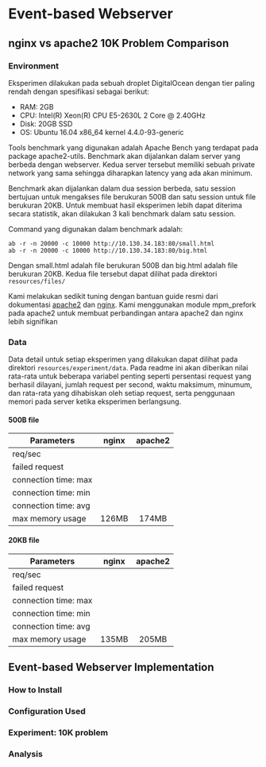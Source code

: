 # Event-based Webserver
## nginx vs apache2 10K Problem Comparison
### Environment
Eksperimen dilakukan pada sebuah droplet DigitalOcean dengan tier paling rendah dengan spesifikasi sebagai berikut:
-   RAM: 2GB
-   CPU: Intel(R) Xeon(R) CPU E5-2630L 2 Core @ 2.40GHz
-   Disk: 20GB SSD
-   OS: Ubuntu 16.04 x86_64 kernel 4.4.0-93-generic

Tools benchmark yang digunakan adalah Apache Bench yang terdapat pada package apache2-utils. Benchmark akan dijalankan dalam server yang berbeda dengan webserver. Kedua server tersebut memiliki sebuah private network yang sama sehingga diharapkan latency yang ada akan minimum.

Benchmark akan dijalankan dalam dua session berbeda, satu session bertujuan untuk mengakses file berukuran 500B dan satu session untuk file berukuran 20KB. Untuk membuat hasil eksperimen lebih dapat diterima secara statistik, akan dilakukan 3 kali benchmark dalam satu session.

Command yang digunakan dalam benchmark adalah:
```
ab -r -n 20000 -c 10000 http://10.130.34.183:80/small.html
ab -r -n 20000 -c 10000 http://10.130.34.183:80/big.html
```
Dengan small.html adalah file berukuran 500B dan big.html adalah file berukuran 20KB. Kedua file tersebut dapat dilihat pada direktori `resources/files/`

Kami melakukan sedikit tuning dengan bantuan guide resmi dari dokumentasi [apache2](https://httpd.apache.org/docs/current/misc/perf-tuning.html) dan [nginx](https://www.nginx.com/blog/tuning-nginx/). Kami menggunakan module mpm_prefork pada apache2 untuk membuat perbandingan antara apache2 dan nginx lebih signifikan

### Data
Data detail untuk setiap eksperimen yang dilakukan dapat dilihat pada direktori `resources/experiment/data`. Pada readme ini akan diberikan nilai rata-rata untuk beberapa variabel penting seperti persentasi request yang berhasil dilayani, jumlah request per second, waktu maksimum, minumum, dan rata-rata yang dihabiskan oleh setiap request, serta penggunaan memori pada server ketika eksperimen berlangsung.
#### 500B file
Parameters            | nginx         | apache2
--------------------- |:-------------:| :-------:
req/sec               |               |
failed request        |               |
connection time: max  |               |
connection time: min  |               |
connection time: avg  |               |
max memory usage      | 126MB              | 174MB

#### 20KB file
Parameters            | nginx         | apache2
--------------------- |:-------------:| :-------:
req/sec               |               |
failed request        |               |
connection time: max  |               |
connection time: min  |               |
connection time: avg  |               |
max memory usage      | 135MB               | 205MB

## Event-based Webserver Implementation
### How to Install
### Configuration Used
### Experiment: 10K problem
### Analysis
